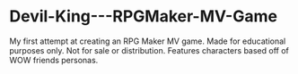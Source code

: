 # Devil-King---RPGMaker-MV-Game
My first attempt at creating an RPG Maker MV game. Made for educational purposes only. Not for sale or distribution. Features characters based off of WOW friends personas.
